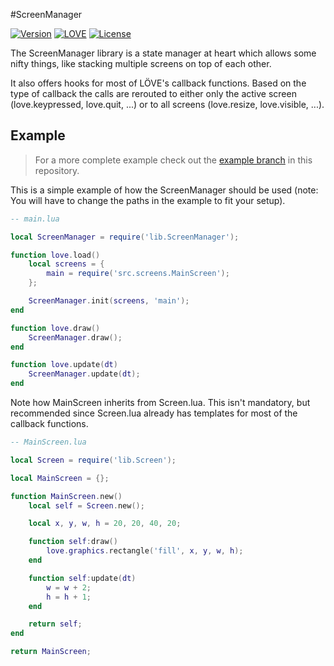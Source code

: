 #ScreenManager

[![Version](https://img.shields.io/badge/Version-1.8.0-blue.svg)](https://github.com/rm-code/screenmanager/releases/latest)
[![LOVE](https://img.shields.io/badge/L%C3%96VE-0.10.0-EA316E.svg)](http://love2d.org/)
[![License](http://img.shields.io/badge/Licence-zlib-brightgreen.svg)](LICENSE.md)

The ScreenManager library is a state manager at heart which allows some nifty things, like stacking multiple screens on top of each other.

It also offers hooks for most of LÖVE's callback functions. Based on the type of callback the calls are rerouted to either only the active screen (love.keypressed, love.quit, ...) or to all screens (love.resize, love.visible, ...).

## Example

> For a more complete example check out the [example branch](https://github.com/rm-code/screenmanager/tree/example) in this repository.

This is a simple example of how the ScreenManager should be used (note: You will have to change the paths in the example to fit your setup).

```lua
-- main.lua

local ScreenManager = require('lib.ScreenManager');

function love.load()
    local screens = {
        main = require('src.screens.MainScreen');
    };

    ScreenManager.init(screens, 'main');
end

function love.draw()
    ScreenManager.draw();
end

function love.update(dt)
    ScreenManager.update(dt);
end
```
Note how MainScreen inherits from Screen.lua. This isn't mandatory, but recommended since Screen.lua already has templates for most of the callback functions.

```lua
-- MainScreen.lua

local Screen = require('lib.Screen');

local MainScreen = {};

function MainScreen.new()
    local self = Screen.new();

    local x, y, w, h = 20, 20, 40, 20;

    function self:draw()
        love.graphics.rectangle('fill', x, y, w, h);
    end

    function self:update(dt)
        w = w + 2;
        h = h + 1;
    end

    return self;
end

return MainScreen;
```
